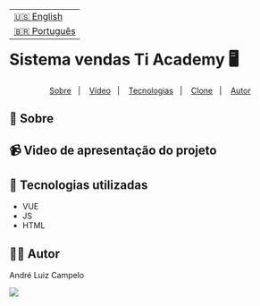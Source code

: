<table align="right">
  <tr>
    <td>
      <a href="readme-en.md">🇺🇸 English</a>
    </td>
  </tr>
  <tr>
    <td>
      <a href="README.md">🇧🇷 Português</a>
    </td>
  </tr>
</table>

# Sistema vendas Ti Academy :desktop_computer:
<p align="center">
  <a href="#-sobre">Sobre</a>&nbsp;&nbsp;&nbsp;|&nbsp;&nbsp;&nbsp;
  <a href="#-video-de-apresentação-do-projeto">Vídeo</a>&nbsp;&nbsp;&nbsp;|&nbsp;&nbsp;&nbsp;
  <a href="#-tecnologias-utilizadas">Tecnologias</a>&nbsp;&nbsp;&nbsp;|&nbsp;&nbsp;&nbsp;
  <a href="#-clonando-o-projeto">Clone</a>&nbsp;&nbsp;&nbsp;|&nbsp;&nbsp;&nbsp;
  <a href="#-autor">Autor</a>
</p>

## 📝 Sobre


## 📹 Video de apresentação do projeto



## 🚀 Tecnologias utilizadas 
- VUE
- JS
- HTML



## 👨‍💻 Autor

André Luiz Campelo

<a href="https://www.linkedin.com/in/andr%C3%A9-luiz-campelo-710701209/" target="_blank"><img src="https://img.shields.io/badge/-LinkedIn-%230077B5?style=for-the-badge&logo=linkedin&logoColor=white" target="_blank"></a> 
